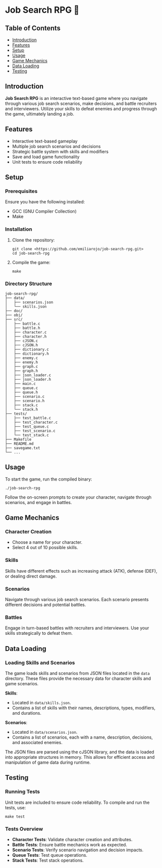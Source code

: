 # Job Search RPG 💼

## Table of Contents

- [Introduction](#introduction)
- [Features](#features)
- [Setup](#setup)
- [Usage](#usage)
- [Game Mechanics](#game-mechanics)
- [Data Loading](#data-loading)
- [Testing](#testing)

## Introduction

**Job Search RPG** is an interactive text-based game where you navigate through various job search scenarios, make decisions, and battle recruiters and interviewers. Utilize your skills to defeat enemies and progress through the game, ultimately landing a job.

## Features

- Interactive text-based gameplay
- Multiple job search scenarios and decisions
- Strategic battle system with skills and modifiers
- Save and load game functionality
- Unit tests to ensure code reliability

## Setup

### Prerequisites

Ensure you have the following installed:

- GCC (GNU Compiler Collection)
- Make

### Installation

1. Clone the repository:

    ```
    git clone <https://github.com/emiliarojo/job-search-rpg.git>
    cd job-search-rpg

    ```

2. Compile the game:

    ```
    make

    ```


### Directory Structure

```
job-search-rpg/
├── data/
│   ├── scenarios.json
│   └── skills.json
├── doc/
├── obj/
├── src/
│   ├── battle.c
│   ├── battle.h
│   ├── character.c
│   ├── character.h
│   ├── cJSON.c
│   ├── cJSON.h
│   ├── dictionary.c
│   ├── dictionary.h
│   ├── enemy.c
│   ├── enemy.h
│   ├── graph.c
│   ├── graph.h
│   ├── json_loader.c
│   ├── json_loader.h
│   ├── main.c
│   ├── queue.c
│   ├── queue.h
│   ├── scenario.c
│   ├── scenario.h
│   ├── stack.c
│   └── stack.h
├── tests/
│   ├── test_battle.c
│   ├── test_character.c
│   ├── test_queue.c
│   ├── test_scenario.c
│   └── test_stack.c
├── Makefile
├── README.md
├── savegame.txt
└── ...

```

## Usage

To start the game, run the compiled binary:

```
./job-search-rpg

```

Follow the on-screen prompts to create your character, navigate through scenarios, and engage in battles.

## Game Mechanics

### Character Creation

- Choose a name for your character.
- Select 4 out of 10 possible skills.

### Skills

Skills have different effects such as increasing attack (ATK), defense (DEF), or dealing direct damage.

### Scenarios

Navigate through various job search scenarios. Each scenario presents different decisions and potential battles.

### Battles

Engage in turn-based battles with recruiters and interviewers. Use your skills strategically to defeat them.

## Data Loading

### Loading Skills and Scenarios

The game loads skills and scenarios from JSON files located in the `data` directory. These files provide the necessary data for character skills and game scenarios.

**Skills**:

- Located in `data/skills.json`.
- Contains a list of skills with their names, descriptions, types, modifiers, and durations.

**Scenarios**:

- Located in `data/scenarios.json`.
- Contains a list of scenarios, each with a name, description, decisions, and associated enemies.

The JSON files are parsed using the cJSON library, and the data is loaded into appropriate structures in memory. This allows for efficient access and manipulation of game data during runtime.

## Testing

### Running Tests

Unit tests are included to ensure code reliability. To compile and run the tests, use:

```
make test

```

### Tests Overview

- **Character Tests**: Validate character creation and attributes.
- **Battle Tests**: Ensure battle mechanics work as expected.
- **Scenario Tests**: Verify scenario navigation and decision impacts.
- **Queue Tests**: Test queue operations.
- **Stack Tests**: Test stack operations.
